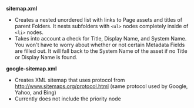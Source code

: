 **sitemap.xml**

* Creates a nested unordered list with links to Page assets and titles of parent Folders. It nests subfolders with `<ul>` nodes completely inside of `<li>` nodes.
* Takes into account a check for Title, Display Name, and System Name. You won't have to worry about whether or not certain Metadata Fields are filled out. It will fall back to the System Name of the asset if no Title or Display Name is found.

**google-sitemap.xml**

* Creates XML sitemap that uses protocol from http://www.sitemaps.org/protocol.html (same protocol used by Google, Yahoo, and Bing)
* Currently does not include the priority node